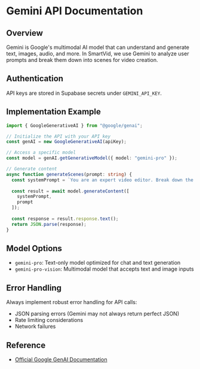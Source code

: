 
# Gemini API Documentation

## Overview
Gemini is Google's multimodal AI model that can understand and generate text, images, audio, and more. In SmartVid, we use Gemini to analyze user prompts and break them down into scenes for video creation.

## Authentication
API keys are stored in Supabase secrets under `GEMINI_API_KEY`.

## Implementation Example

```typescript
import { GoogleGenerativeAI } from "@google/genai";

// Initialize the API with your API key
const genAI = new GoogleGenerativeAI(apiKey);

// Access a specific model
const model = genAI.getGenerativeModel({ model: "gemini-pro" });

// Generate content
async function generateScenes(prompt: string) {
  const systemPrompt = `You are an expert video editor. Break down the following prompt into scenes...`;
  
  const result = await model.generateContent([
    systemPrompt,
    prompt
  ]);
  
  const response = result.response.text();
  return JSON.parse(response);
}
```

## Model Options
- `gemini-pro`: Text-only model optimized for chat and text generation
- `gemini-pro-vision`: Multimodal model that accepts text and image inputs

## Error Handling
Always implement robust error handling for API calls:
- JSON parsing errors (Gemini may not always return perfect JSON)
- Rate limiting considerations
- Network failures

## Reference
- [Official Google GenAI Documentation](https://ai.google.dev/docs)
